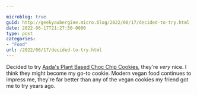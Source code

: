 ```yaml
---

microblog: true
guid: http://geekyaubergine.micro.blog/2022/06/17/decided-to-try.html
date: 2022-06-17T21:27:50-0000
type: post
categories:
- "Food"
url: /2022/06/17/decided-to-try.html
---
```

Decided to try [Asda's Plant Based Choc Chip Cookies](https://groceries.asda.com/product/cookies-donuts-scones/asda-plant-based-choc-chip-cookies/1000333726911), they're _very_ nice. I think they might become my go-to cookie. Modern vegan food continues to impress me, they're far better than any of the vegan cookies my friend got me to try years ago.
